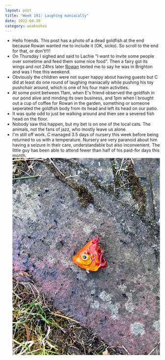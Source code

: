 ```yaml
---
layout: post
title: "Week 191: Laughing maniacally"
date: 2022-04-30
category: weaknotes
---
```

* Hello friends. This post has a photo of a dead goldfish at the end because Rowan wanted me to include it (OK, sicko). So scroll to the end for that, or don't!!!!
* On Thursday I sighed and said to Lachie "I want to invite some people over sometime and feed them some nice food". Then a fairy got its wings and not 24hrs later [Rowan](https://rowanmanning.com/weeknotes/78/) texted me to say he was in Brighton and was I free this weekend.
* Obviously the children were not super happy about having guests but C did at least do one round of laughing maniacally while pushing his toy pushchair around, which is one of his four main activities.
* At some point between 11am, when E's friend observed the goldfish in our pond alive and minding its own business, and 1pm when I brought out a cup of coffee for Rowan in the garden, something or someone seperated the goldfish body from its head and left its head on our patio.
* It was quite odd to just be walking around and then see a severed fish head on the floor.
* Nobody saw this happen, but my bet is on one of the local cats. The animals, not the fans of jazz, who mostly leave us alone.
* I'm still off work. C managed 3.5 days of nursery this week before being returned to us with a temperature. Nursery are very paranoid about him having a seizure in their care, understandable but also inconvenient. The little guy has been able to attend fewer than half of his paid-for days this month.
![A severed goldfish head on a patio](/assets/img/dead_goldfish.jpg)

